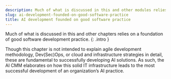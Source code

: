 ```yaml
---
description: Much of what is discussed in this and other modules relies on a foundation of good software development practice. Though this module is not intended to explain agile development methodology, Dev(Sec)Ops, or cloud and infrastructure strategies in detail, these are fundamental to the successfully developing AI solutions. 
slug: ai-development-founded-on-good-software-practice
title: AI development founded on good software practice
---
```

Much of what is discussed in this and other chapters relies on a foundation of good software development practice. 
{: .intro }

Though this chapter is not intended to explain agile development methodology, Dev(Sec)Ops, or cloud and infrastructure strategies in detail, these are fundamental to successfully developing AI solutions. As such, the AI CMM elaborates on how this solid IT infrastructure leads to the most successful development of an organization’s AI practice.

